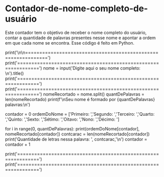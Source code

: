 # Contador-de-nome-completo-de-usuário
Este contador tem o objetivo de receber o nome completo do usuário, contar a quantidade de palavras presentes nesse nome e apontar a ordem em que cada nome se encontra. Esse código é feito em Python.

print('\n\n==============================================================')
print('==============================================================')
nome = input('Digite aqui o seu nome completo: \n').title()
print('==============================================================')
print('==============================================================')
nomeRecortado = nome.split()
quantDePalavras = len(nomeRecortado)
print(f'\nSeu nome é formado por {quantDePalavras} palavras:\n')


contador = 0
ordemDoNome = ['Primeiro: ','Segundo: ','Terceiro: ','Quarto: ','Quinto: ','Sexto: ','Sétimo: ','Oitavo: ','Nono: ','Décimo: ']
              
for i in range(0, quantDePalavras):
               print(ordemDoNome[contador], nomeRecortado[contador])
               contcarac = len(nomeRecortado[contador])
               print('Quantidade de letras nessa palavra: ', contcarac,'\n')
               contador = contador + 1

print('==============================================================')
print('==============================================================')
